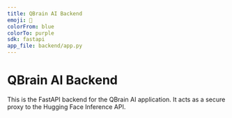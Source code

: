 ```yaml
---
title: QBrain AI Backend
emoji: 🧠
colorFrom: blue
colorTo: purple
sdk: fastapi
app_file: backend/app.py
---
```


# QBrain AI Backend

This is the FastAPI backend for the QBrain AI application. It acts as a secure proxy to the Hugging Face Inference API.